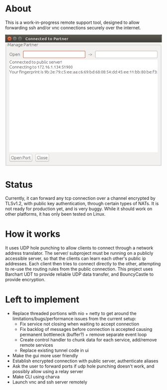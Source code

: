# About

This is a work-in-progress remote support tool, designed to allow forwarding ssh and/or vnc connections securely over the internet.

![screenshot 1](https://raw.githubusercontent.com/jtjj222/remote-support/master/images/screen1.png)

# Status

Currently, it can forward any tcp connection over a channel encrypted by TLSv1.2, with public key authentication, through certain types of NATs.
It is not ready for production yet, and is very buggy. While it should work on other platforms, it has only been tested on Linux.

# How it works

It uses UDP hole punching to allow clients to connect through a network address translator.
The server/ subproject must be running on a publicly accessible server, so that the clients can learn each other's public ip addresses.
Each client then tries to connect directly to the other, attempting to re-use the routing rules from the public connection.
This project uses Barchart UDT to provide reliable UDP data transfer, and BouncyCastle to provide encryption.

# Left to implement

- Replace threaded portions with nio + netty to get around the limitations/bugs/performance issues from the current setup:
    - Fix service not closing when waiting to accept connection
    - Fix backlog of messages before connection is accepted causing permanent bottleneck (buffer?) + remove separate event loop
    - Create control handler to chunk data for each service, add/remove remote services
    - Replace existing tunnel code in ui
- Make the gui more user friendly
- Establish encrypted connection with public server, authenticate aliases
- Ask the user to forward ports if udp hole punching doesn't work, and possibly allow using a relay server
- Make CLI using charva
- Launch vnc and ssh server remotely
